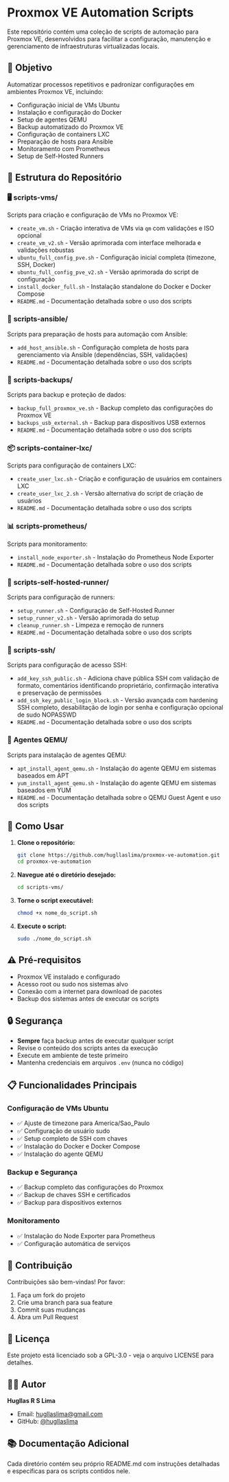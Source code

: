 # Proxmox VE Automation Scripts

Este repositório contém uma coleção de scripts de automação para Proxmox VE, desenvolvidos para facilitar a configuração, manutenção e gerenciamento de infraestruturas virtualizadas locais.

## 🎯 Objetivo

Automatizar processos repetitivos e padronizar configurações em ambientes Proxmox VE, incluindo:
- Configuração inicial de VMs Ubuntu
- Instalação e configuração do Docker
- Setup de agentes QEMU
- Backup automatizado do Proxmox VE
- Configuração de containers LXC
- Preparação de hosts para Ansible
- Monitoramento com Prometheus
- Setup de Self-Hosted Runners

## 📁 Estrutura do Repositório

### 🖥️ **scripts-vms/**
Scripts para criação e configuração de VMs no Proxmox VE:
- `create_vm.sh` - Criação interativa de VMs via `qm` com validações e ISO opcional
- `create_vm_v2.sh` - Versão aprimorada com interface melhorada e validações robustas
- `ubuntu_full_config_pve.sh` - Configuração inicial completa (timezone, SSH, Docker)
- `ubuntu_full_config_pve_v2.sh` - Versão aprimorada do script de configuração
- `install_docker_full.sh` - Instalação standalone do Docker e Docker Compose
- `README.md` - Documentação detalhada sobre o uso dos scripts

### 🔧 **scripts-ansible/**
Scripts para preparação de hosts para automação com Ansible:
- `add_host_ansible.sh` - Configuração completa de hosts para gerenciamento via Ansible (dependências, SSH, validações)
- `README.md` - Documentação detalhada sobre o uso dos scripts

### 💾 **scripts-backups/**
Scripts para backup e proteção de dados:
- `backup_full_proxmox_ve.sh` - Backup completo das configurações do Proxmox VE
- `backups_usb_external.sh` - Backup para dispositivos USB externos
- `README.md` - Documentação detalhada sobre o uso dos scripts

### 📦 **scripts-container-lxc/**
Scripts para configuração de containers LXC:
- `create_user_lxc.sh` - Criação e configuração de usuários em containers LXC
- `create_user_lxc_2.sh` - Versão alternativa do script de criação de usuários
- `README.md` - Documentação detalhada sobre o uso dos scripts

### 📊 **scripts-prometheus/**
Scripts para monitoramento:
- `install_node_exporter.sh` - Instalação do Prometheus Node Exporter
- `README.md` - Documentação detalhada sobre o uso dos scripts

### 🏃 **scripts-self-hosted-runner/**
Scripts para configuração de runners:
- `setup_runner.sh` - Configuração de Self-Hosted Runner
- `setup_runner_v2.sh` - Versão aprimorada do setup
- `cleanup_runner.sh` - Limpeza e remoção de runners
- `README.md` - Documentação detalhada sobre o uso dos scripts

### 🔑 **scripts-ssh/**
Scripts para configuração de acesso SSH:
- `add_key_ssh_public.sh` - Adiciona chave pública SSH com validação de formato, comentários identificando proprietário, confirmação interativa e preservação de permissões
- `add_ssh_key_public_login_block.sh` - Versão avançada com hardening SSH completo, desabilitação de login por senha e configuração opcional de sudo NOPASSWD
- `README.md` - Documentação detalhada sobre o uso dos scripts

### 🔌 **Agentes QEMU/**
Scripts para instalação de agentes QEMU:
- `apt_install_agent_qemu.sh` - Instalação do agente QEMU em sistemas baseados em APT
- `yum_install_agent_qemu.sh` - Instalação do agente QEMU em sistemas baseados em YUM
- `README.md` - Documentação detalhada sobre o QEMU Guest Agent e uso dos scripts

## 🚀 Como Usar

1. **Clone o repositório:**
   ```bash
   git clone https://github.com/hugllaslima/proxmox-ve-automation.git
   cd proxmox-ve-automation
   ```

2. **Navegue até o diretório desejado:**
   ```bash
   cd scripts-vms/
   ```

3. **Torne o script executável:**
   ```bash
   chmod +x nome_do_script.sh
   ```

4. **Execute o script:**
   ```bash
   sudo ./nome_do_script.sh
   ```

## ⚠️ Pré-requisitos

- Proxmox VE instalado e configurado
- Acesso root ou sudo nos sistemas alvo
- Conexão com a internet para download de pacotes
- Backup dos sistemas antes de executar os scripts

## 🔒 Segurança

- **Sempre** faça backup antes de executar qualquer script
- Revise o conteúdo dos scripts antes da execução
- Execute em ambiente de teste primeiro
- Mantenha credenciais em arquivos `.env` (nunca no código)

## 📋 Funcionalidades Principais

### Configuração de VMs Ubuntu
- ✅ Ajuste de timezone para America/Sao_Paulo
- ✅ Configuração de usuário sudo
- ✅ Setup completo de SSH com chaves
- ✅ Instalação do Docker e Docker Compose
- ✅ Instalação do agente QEMU

### Backup e Segurança
- ✅ Backup completo das configurações do Proxmox
- ✅ Backup de chaves SSH e certificados
- ✅ Backup para dispositivos externos

### Monitoramento
- ✅ Instalação do Node Exporter para Prometheus
- ✅ Configuração automática de serviços

## 🤝 Contribuição

Contribuições são bem-vindas! Por favor:
1. Faça um fork do projeto
2. Crie uma branch para sua feature
3. Commit suas mudanças
4. Abra um Pull Request

## 📄 Licença

Este projeto está licenciado sob a GPL-3.0 - veja o arquivo LICENSE para detalhes.

## 👨‍💻 Autor

**Hugllas R S Lima**
- Email: hugllaslima@gmail.com
- GitHub: [@hugllaslima](https://github.com/hugllaslima)

## 📚 Documentação Adicional

Cada diretório contém seu próprio README.md com instruções detalhadas e específicas para os scripts contidos nele.
